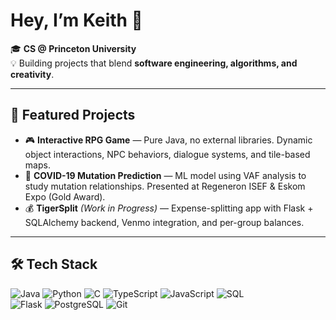 # Hey, I’m Keith 👋

🎓 **CS @ Princeton University**  
💡 Building projects that blend **software engineering, algorithms, and creativity**.

---

## 🚀 Featured Projects

- 🎮 **Interactive RPG Game** — Pure Java, no external libraries. Dynamic object interactions, NPC behaviors, dialogue systems, and tile-based maps.
- 🧬 **COVID-19 Mutation Prediction** — ML model using VAF analysis to study mutation relationships. Presented at Regeneron ISEF & Eskom Expo (Gold Award).
- 💰 **TigerSplit** *(Work in Progress)* — Expense-splitting app with Flask + SQLAlchemy backend, Venmo integration, and per-group balances.

---

## 🛠 Tech Stack
![Java](https://img.shields.io/badge/Java-orange?logo=openjdk&logoColor=white)
![Python](https://img.shields.io/badge/Python-blue?logo=python&logoColor=white)
![C](https://img.shields.io/badge/C-grey?logo=c&logoColor=white)
![TypeScript](https://img.shields.io/badge/TypeScript-3178C6?logo=typescript&logoColor=white)
![JavaScript](https://img.shields.io/badge/JavaScript-f7df1e?logo=javascript&logoColor=black)
![SQL](https://img.shields.io/badge/SQL-336791?logo=postgresql&logoColor=white)  
![Flask](https://img.shields.io/badge/Flask-000?logo=flask&logoColor=white)
![PostgreSQL](https://img.shields.io/badge/PostgreSQL-336791?logo=postgresql&logoColor=white)
![Git](https://img.shields.io/badge/Git-F05032?logo=git&logoColor=white)


